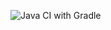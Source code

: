 ![Java CI with Gradle](https://github.com/PWRScript/PWRMod/workflows/Java%20CI%20with%20Gradle/badge.svg)